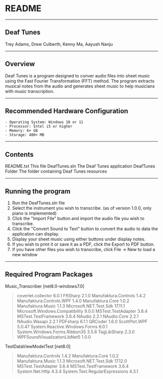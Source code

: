 README
======


------------
 Deaf Tunes
------------
Trey Adams, Drew Culberth, Kenny Ma, Aayush Nanju


----------
 Overview
----------
Deaf Tunes is a program designed to conver audio files into sheet music using the Fast Fourier Transformation (FFT) method. 
The program extracts musical notes from the audio and generates sheet music to help musicians with music transcription.


------------------------------------
 Recommended Hardware Configuration
------------------------------------
	- Operating System: Windows 10 or 11
	- Processor: Intel i5 or higher
	- Memory: 6+ GB
	- Storage: 400+ MB
	
	
----------
 Contents
----------
README.txt					This file
DeafTunes.sln				The Deaf Tunes application
DeafTunes Folder			The folder containing Deaf Tunes resources


---------------------
 Running the program
---------------------
1. Run the DeafTunes.sln file
2. Select the instrument you wish to transcribe. (as of version 1.0.0, only piano is implemented)
3. Click the "Import File" button and import the audio file you wish to transcribe.
4. Click the "Convert Sound to Text" button to convert the audio to data the application can display.
5. Display your sheet music using either buttons under display notes.
6. If you wish to print it or save it as a PDF, click the Export to PDF button.
7. If you have other files you wish to transcribe, click File -> New to load a new window


---------------------------
 Required Program Packages
---------------------------
Music_Transcriber [net8.0-windows7.0]
   > coverlet.collector                   6.0.1
   > FftSharp                             2.1.0
   > Manufaktura.Controls                 1.4.2
   > Manufaktura.Controls.WPF             1.4.0
   > Manufaktura.Core                     1.0.2
   > Manufaktura.Music                    1.1.3
   > Microsoft.NET.Test.Sdk               17.11.1
   > Microsoft.Windows.Compatibility      9.0.0
   > MSTest.TestAdapter                   3.6.4
   > MSTest.TestFramework                 3.6.4
   > NAudio                               2.2.1 
   > NAudio.Core                          2.2.1
   > NAudio.Wasapi                        2.2.1
   > PDFsharp                             6.1.1 
   > QRCoder                              1.6.0
   > ScottPlot.WPF                        5.0.47
   > System.Reactive.Windows.Forms        6.0.1
   > System.Windows.Forms.Ribbon35        3.5.8 
   > TagLibSharp                          2.3.0  
   > WPFSoundVisualizationLibNet5         1.0.0

TestDataViewModelTest [net8.0]
   > Manufaktura.Controls                1.4.2
   > Manufaktura.Core                    1.0.2
   > Manufaktura.Music                   1.1.3
   > Microsoft.NET.Test.Sdk              17.12.0
   > MSTest.TestAdapter                  3.6.4
   > MSTest.TestFramework                3.6.4
   > System.Net.Http                     4.3.4
   > System.Text.RegularExpressions      4.3.1
   
